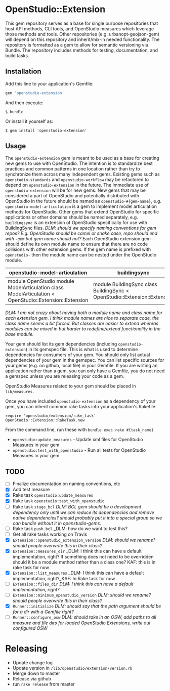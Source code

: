 # OpenStudio::Extension

This gem repository serves as a base for single purpose repositories that host API methods, CLI tools, and OpenStudio measures which leverage those methods and tools.  Other repositories (e.g. urbanopt-geojson-gem) will depend on this repository and inherit/mix-in needed functionality.  The repository is formatted as a gem to allow for semantic versioning via Bundle.  The repository includes methods for testing, documentation, and build tasks.

## Installation

Add this line to your application's Gemfile:

```ruby
gem 'openstudio-extension'
```

And then execute:

    $ bundle

Or install it yourself as:

    $ gem install 'openstudio-extension'

## Usage

The ```openstudio-extension``` gem is meant to be used as a base for creating new gems to use with OpenStudio.  The intention is to standardize best practices and common patterns in one location rather than try to synchronize them across many independent gems.  Existing gems such as ```openstudio-standards``` and ```openstudio-workflow``` may be refactored to depend on ```openstudio-extension``` in the future.  The immediate use of ```openstudio-extension``` will be for new gems.  New gems that may be considered a part of OpenStudio and potentially distributed with OpenStudio in the future should be named as ```openstudio-#{gem-name}```, e.g. ```openstudio-model-articulation``` is a gem to implement model articulation methods for OpenStudio.  Other gems that extend OpenStudio for specific applications or other domains should be named separately, e.g. ```buildingsync``` is an extension of OpenStudio specifically for use with BuildingSync files.  _DLM: should we specify naming conventions for gem repos?  E.g. OpenStudio should be camel or snake case, repo should end with ```-gem``` but gem name should not?_  Each OpenStudio extension gem should define its own module name to ensure that there are no code collisions with other extension gems. If the gem name is prefixed with ```openstudio-``` then the module name can be nested under the OpenStudio module.

| openstudio-model-articulation                                                                               	| buildingsync                                                                	|
|-------------------------------------------------------------------------------------------------------------	|-----------------------------------------------------------------------------	|
| module OpenStudio   module ModelArticulation     class ModelArticulation < OpenStudio::Extension::Extension 	| module BuildingSync   class BuildingSync < OpenStudio::Extension::Extension 	|

_DLM: I am not crazy about having both a module name and class name for each extension gem.  I think module names are nice to separate code, the class name seems a bit forced.  But classes are easier to extend whereas modules can be mixed in but harder to redefine/extend functionality in the base module._

Your gem should list its gem dependencies (including ```openstudio-extension```) in its gemspec file.  This is what is used to determine dependencies for consumers of your gem.  You should only list actual dependencies of your gem in the gemspec.  You can list specific sources for your gems (e.g. on github, local file) in your Gemfile.  If you are writing an application rather than a gem, you can only have a Gemfile, you do not need a gemspec unless you are releasing your code as a gem.

OpenStudio Measures related to your gem should be placed in ```lib/measures```.

Once you have included ```openstudio-extension``` as a dependency of your gem, you can inherit common rake tasks into your application's Rakefile.

```
require 'openstudio/extension/rake_task'
OpenStudio::Extension::RakeTask.new
```

From the command line, run these with ```bundle exec rake #{task_name}```
* ```openstudio:update_measures``` - Update xml files for OpenStudio Measures in your gem
* ```openstudio:test_with_openstudio``` - Run all tests for OpenStudio Measures in your gem

## TODO

- [ ] Finalize documentation on naming conventions, etc
- [X] Add test measure
- [X] Rake task ```openstudio:update_measures```
- [X] Rake task ```openstudio:test_with_openstudio```
- [ ] Rake task ```stage_bcl``` _DLM: BCL gem should be a development dependency only until we can reduce its dependencies and remove native dependencies? should probably put it into a special group so we can bundle without it in openstudio-gems._
- [ ] Rake task ```push_bcl``` _DLM: how do we want to test this?
- [ ] Get all rake tasks working on Travis
- [X] ```Extension::openstudio_extension_version``` _DLM: should we rename? should people overwrite this in their class?_
- [X] ```Extension::measures_dir``` _DLM: I think this can have a default implementation, right? If something does not need to be overridden should it be a module method rather than a class one?  KAF: this is in rake task for now
- [X] ```Extension::list_measures``` _DLM: I think this can have a default implementation, right?_KAF: In Rake task for now
- [ ] ```Extension::files_dir``` _DLM: I think this can have a default implementation, right?_
- [ ] ```Extension::minimum_openstudio_version``` _DLM: should we rename? should people overwrite this in their class?_
- [X] ```Runner::initialize``` _DLM: should say that the path argument should be for a dir with a Gemfile right?_
- [ ] ```Runner::configure_osw``` _DLM: should take in an OSW, add paths to all measure and file dirs for loaded OpenStudio Extensions, write out configured OSW_

# Releasing

* Update change log
* Update version in `/lib/openstudio/extension/version.rb`
* Merge down to master
* Release via github
* run `rake release` from master  